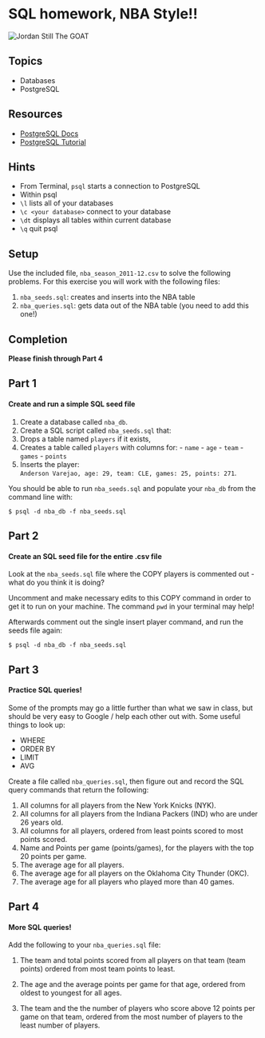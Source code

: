 # SQL homework, NBA Style!!

![Jordan Still The GOAT](https://media.giphy.com/media/3mISSzQUAVwmQ/giphy.gif)

## Topics
* Databases
* PostgreSQL

## Resources
* [PostgreSQL Docs](https://www.postgresql.org/docs/9.6/static/index.html)
* [PostgreSQL Tutorial](https://www.tutorialspoint.com/postgresql/index.htm)

## Hints
* From Terminal, `psql` starts a connection to PostgreSQL
* Within psql
* `\l` lists all of your databases
* `\c <your database>` connect to your database
* `\dt` displays all tables within current database
* `\q` quit psql

## Setup
Use the included file, `nba_season_2011-12.csv` to solve the following problems. For this exercise you will work with the following files:

1. `nba_seeds.sql`: creates and inserts into the NBA table
2. `nba_queries.sql`: gets data out of the NBA table (you need to add this one!)

## Completion

**Please finish through Part 4**

## Part 1
#### Create and run a simple SQL seed file

1. Create a database called `nba_db`.
1. Create a SQL script called `nba_seeds.sql` that:
  1. Drops a table named `players` if it exists,
  1. Creates a table called `players` with columns for:
    - `name`
    - `age`
    - `team`
    - `games`
    - `points`
  1. Inserts the player:<br>
     `Anderson Varejao, age: 29, team: CLE, games: 25, points: 271`.

You should be able to run `nba_seeds.sql` and populate your `nba_db` from the command line with:

```
$ psql -d nba_db -f nba_seeds.sql
```

## Part 2
#### Create an SQL seed file for the entire .csv file

Look at the `nba_seeds.sql` file where the COPY players is commented out - what do you think it is doing?

Uncomment and make necessary edits to this COPY command in order to get it to run on your machine. The command `pwd` in your terminal may help!

Afterwards comment out the single insert player command, and run the seeds file again:

```
$ psql -d nba_db -f nba_seeds.sql
```

## Part 3
#### Practice SQL queries!

Some of the prompts may go a little further than what we saw in class, but should be very easy to Google / help each other out with. Some useful things to look up:
* WHERE
* ORDER BY
* LIMIT
* AVG

Create a file called `nba_queries.sql`, then figure out and record the SQL query commands that return the following:

1. All columns for all players from the New York Knicks (NYK).
2. All columns for all players from the Indiana Packers (IND) who are under 26 years old.
3. All columns for all players, ordered from least points scored to most points scored.
4. Name and Points per game (points/games), for the players with the top 20 points per game.
5. The average age for all players.
6. The average age for all players on the Oklahoma City Thunder (OKC).
7. The average age for all players who played more than 40 games.

## Part 4
#### More SQL queries!

Add the following to your `nba_queries.sql` file:

1. The team and total points scored from all players on that
team (team points) ordered from most team points to least.

2. The age and the average points per game for that age, ordered from oldest to youngest for all ages.

3. The team and the the number of players who score above 12 points per game on that team, ordered from the most number of players to the least number of players.

